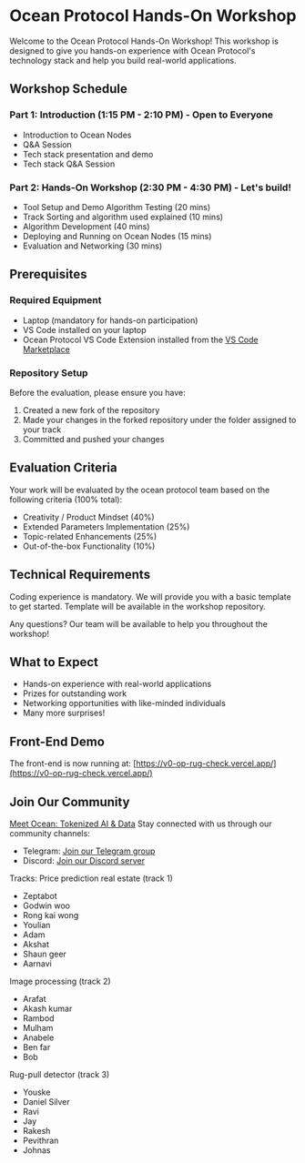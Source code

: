 # Ocean Protocol Hands-On Workshop

Welcome to the Ocean Protocol Hands-On Workshop! This workshop is designed to give you hands-on experience with Ocean Protocol's technology stack and help you build real-world applications.

## Workshop Schedule

### Part 1: Introduction (1:15 PM - 2:10 PM) - Open to Everyone
- Introduction to Ocean Nodes 
- Q&A Session 
- Tech stack presentation and demo 
- Tech stack Q&A Session

### Part 2: Hands-On Workshop (2:30 PM - 4:30 PM) - Let's build!
- Tool Setup and Demo Algorithm Testing (20 mins)
- Track Sorting and algorithm used explained (10 mins)
- Algorithm Development (40 mins)
- Deploying and Running on Ocean Nodes (15 mins)
- Evaluation and Networking (30 mins)

## Prerequisites

### Required Equipment
- Laptop (mandatory for hands-on participation)
- VS Code installed on your laptop
- Ocean Protocol VS Code Extension installed from the [VS Code Marketplace](https://marketplace.visualstudio.com/items?itemName=OceanProtocol.ocean-protocol-vscode-extension)

### Repository Setup
Before the evaluation, please ensure you have:
1. Created a new fork of the repository
2. Made your changes in the forked repository under the folder assigned to your track
3. Committed and pushed your changes

## Evaluation Criteria

Your work will be evaluated by the ocean protocol team based on the following criteria (100% total):

- Creativity / Product Mindset (40%)
- Extended Parameters Implementation (25%)
- Topic-related Enhancements (25%)
- Out-of-the-box Functionality (10%)

## Technical Requirements

Coding experience is mandatory. We will provide you with a basic template to get started. Template will be available in the workshop repository.

Any questions? Our team will be available to help you throughout the workshop!

## What to Expect

- Hands-on experience with real-world applications
- Prizes for outstanding work
- Networking opportunities with like-minded individuals
- Many more surprises!

## Front-End Demo

The front-end is now running at: [https://v0-op-rug-check.vercel.app/](https://v0-op-rug-check.vercel.app/)

## Join Our Community

[Meet Ocean: Tokenized AI & Data](https://oceanprotocol.com/)
Stay connected with us through our community channels:
- Telegram: [Join our Telegram group](https://t.me/+XQOKuXM0kNA3NDE0)
- Discord: [Join our Discord server](https://discord.gg/CQ2PQnKe)

Tracks:
Price prediction real estate (track 1)
- Zeptabot
- Godwin woo
- Rong kai wong
- Youlian
- Adam
- Akshat
- Shaun geer
- Aarnavi

Image processing (track 2)
- Arafat
- Akash kumar
- Rambod
- Mulham
- Anabele
- Ben far
- Bob

Rug-pull detector (track 3)
- Youske 
- Daniel Silver
- Ravi
- Jay
- Rakesh
- Pevithran
- Johnas

